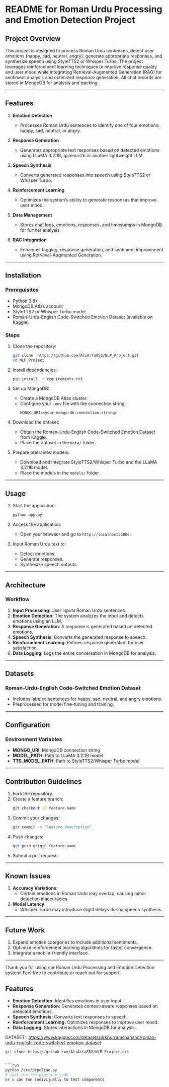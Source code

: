 # README for Roman Urdu Processing and Emotion Detection Project

## Project Overview
This project is designed to process Roman Urdu sentences, detect user emotions (happy, sad, neutral, angry), generate appropriate responses, and synthesize speech using StyleTTS2 or Whisper Turbo. The project leverages reinforcement learning techniques to improve response quality and user mood while integrating Retrieval-Augmented Generation (RAG) for sentiment analysis and optimized response generation. All chat records are stored in MongoDB for analysis and tracking.

---

## Features
1. **Emotion Detection**
   - Processes Roman Urdu sentences to identify one of four emotions: happy, sad, neutral, or angry.

2. **Response Generation**
   - Generates appropriate text responses based on detected emotions using LLaMA 3.2:1B, gamma:2b or another lightweight LLM.

3. **Speech Synthesis**
   - Converts generated responses into speech using StyleTTS2 or Whisper Turbo.

4. **Reinforcement Learning**
   - Optimizes the system’s ability to generate responses that improve user mood.

5. **Data Management**
   - Stores chat logs, emotions, responses, and timestamps in MongoDB for further analysis.

6. **RAG Integration**
   - Enhances tagging, response generation, and sentiment improvement using Retrieval-Augmented Generation.

---

## Installation

### Prerequisites
- Python 3.8+
- MongoDB Atlas account
- StyleTTS2 or Whisper Turbo model
- Roman-Urdu-English Code-Switched Emotion Dataset (available on Kaggle)

### Steps
1. Clone the repository:
   ```bash
   git clone  https://github.com/AliArfa852/NLP_Project.git
   cd NLP_Project
   ```

2. Install dependencies:
   ```bash
   pip install -r requirements.txt
   ```

3. Set up MongoDB:
   - Create a MongoDB Atlas cluster.
   - Configure your `.env` file with the connection string:
     ```env
     MONGO_URI=<your-mongo-db-connection-string>
     ```

4. Download the dataset:
   - Obtain the Roman-Urdu-English Code-Switched Emotion Dataset from Kaggle.
   - Place the dataset in the `data/` folder.

5. Prepare pretrained models:
   - Download and integrate StyleTTS2/Whisper Turbo and the LLaMA 3.2:1B model.
   - Place the models in the `models/` folder.

---

## Usage

1. Start the application:
   ```bash
   python app.py
   ```

2. Access the application:
   - Open your browser and go to `http://localhost:5000`.

3. Input Roman Urdu text to:
   - Detect emotions.
   - Generate responses.
   - Synthesize speech outputs.

---

## Architecture

### Workflow
1. **Input Processing**: User inputs Roman Urdu sentences.
2. **Emotion Detection**: The system analyzes the input and detects emotions using an LLM.
3. **Response Generation**: A response is generated based on detected emotions.
4. **Speech Synthesis**: Converts the generated response to speech.
5. **Reinforcement Learning**: Refines response generation for user satisfaction.
6. **Data Logging**: Logs the entire conversation in MongoDB for analysis.

---

## Datasets
### Roman-Urdu-English Code-Switched Emotion Dataset
- Includes labeled sentences for happy, sad, neutral, and angry emotions.
- Preprocessed for model fine-tuning and training.

---

## Configuration
### Environment Variables
- **MONGO_URI**: MongoDB connection string
- **MODEL_PATH**: Path to LLaMA 3.2:1B model
- **TTS_MODEL_PATH**: Path to StyleTTS2/Whisper Turbo model

---

## Contribution Guidelines
1. Fork the repository.
2. Create a feature branch:
   ```bash
   git checkout -b feature-name
   ```
3. Commit your changes:
   ```bash
   git commit -m "Feature description"
   ```
4. Push changes:
   ```bash
   git push origin feature-name
   ```
5. Submit a pull request.

---

## Known Issues
1. **Accuracy Variations**:
   - Certain emotions in Roman Urdu may overlap, causing minor detection inaccuracies.
2. **Model Latency**:
   - Whisper Turbo may introduce slight delays during speech synthesis.

---

## Future Work
1. Expand emotion categories to include additional sentiments.
2. Optimize reinforcement learning algorithms for faster convergence.
3. Integrate a mobile-friendly interface.

---



Thank you for using our Roman Urdu Processing and Emotion Detection system! Feel free to contribute or reach out for support.


## Features

- **Emotion Detection:** Identifies emotions in user input.
- **Response Generation:** Generates context-aware responses based on detected emotions.
- **Speech Synthesis:** Converts text responses to speech.
- **Reinforcement Learning:** Optimizes responses to improve user mood.
- **Data Logging:** Stores interactions in MongoDB for analysis.


 DATASET : https://www.kaggle.com/datasets/drkhurramshahzad/roman-urdu-english-code-switched-emotion-dataset

```bash
git clone https://github.com/AliArfa852/NLP_Project.git


```run 
python /src/pipeline.py
# just run the pipeline code 
or u can run indivijually to test components 